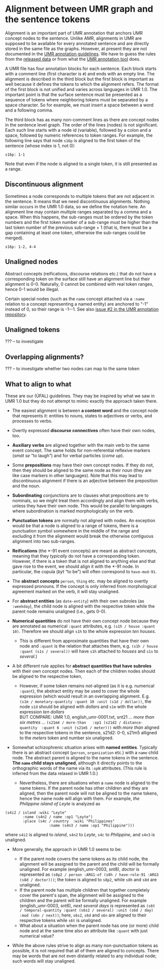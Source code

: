 # Alignment between UMR graph and the sentence tokens

Alignment is an important part of UMR annotation that anchors UMR concept
nodes to the sentence. Unlike AMR, alignments in UMR are supposed to be
available for every annotated sentence and are directly stored in the same
file as the graphs. However, at present they are not documented in the [UMR
annotation
guidelines](https://github.com/umr4nlp/umr-guidelines/blob/master/guidelines.md).
We have to guess the rules from the [released
data](http://hdl.handle.net/11234/1-5198) or from what the [UMR annotation
tool](https://github.com/jinzhao3611/umr-annotation-tool) does.

A UMR file has four annotation blocks for each sentence. Each block starts
with a comment line (first character is `#`) and ends with an empty line. The
alignment is described in the third block but the first block is important as
well because it defines the tokens to which the alignment refers. The format
of the first block is not unified and varies across languages in UMR 1.0. The
important point is that the surface sentence must be presented as a sequence
of tokens where neighboring tokens must be separated by a space character. So
for example, we must insert a space between a word and a following comma.

The third block has as many non-comment lines as there are concept nodes in
the sentence level graph. The order of the lines (nodes) is not significant.
Each such line starts with a node id (variable), followed by a colon and a
space, followed by numeric references to token ranges. For example, the
following line says that node `s16p` is aligned to the first token of the
sentence (whose index is 1, not 0):

```
s16p: 1-1
```

Note that even if the node is aligned to a single token, it is still
presented as a range.

## Discontinuous alignment

Sometimes a node corresponds to multiple tokens that are not adjacent in the
sentence. It means that we need discontinuous alignments. Nothing similar
occurs in the UMR 1.0 data, so we define the notation here. An alignment line
may contain multiple ranges separated by a comma and a space. When this
happens, the sub-ranges must be ordered by the token numbers and the first
token number of a sub-range must be higher than the last token number of the
previous sub-range + 1 (that is, there must be a gap containing at least one
token, otherwise the sub-ranges could be merged).

```
s16p: 1-2, 4-4
```

## Unaligned nodes

Abstract concepts (reifications, discourse relations etc.) that do not have a
corresponding token on the surface still have an alignment line but their
alignment is 0-0. Naturally, 0 cannot be combined with real token ranges,
hence 0-1 would be illegal.

Certain special nodes (such as the `name` concept attached via a `:name`
relation to a concept representing a named entity) are anchored to "-1"
instead of 0, so their range is -1--1. See also [issue #2 in the UMR
annotation repository](https://github.com/cu-clear/UMR-Annotation/issues/2).

## Unaligned tokens

??? – to investigate

## Overlapping alignments?

??? – to investigate whether two nodes can map to the same token

## What to align to what

These are our (ÚFAL) guidelines. They may be inspired by what we saw in UMR
1.0 but they do not attempt to mimic exactly the approach taken there.

* The easiest alignment is between **a content word** and the concept node that
represents it: entities to nouns, states to adjectives or verbs, and
processes to verbs.

* Overtly expressed **discourse connectives** often have their own nodes, too.

* **Auxiliary verbs** are aligned together with the main verb to the same event
concept. The same holds for non-referential reflexive markers (_smát se_ “to
laugh”) and for verbal particles (_come up_).

* Some **prepositions** may have their own concept nodes. If they do not, then
they should be aligned to the same node as their noun (they are like case
markers in other languages). Note that this may lead to discontinuous
alignment if there is an adjective between the preposition and the noun.

* **Subordinating** conjunctions are to clauses what prepositions are to
nominals, so we might treat them accordingly and align them with verbs,
unless they have their own node. This would be parallel to languages where
subordination is marked morphologically on the verb.

* **Punctuation tokens** are normally not aligned with nodes. An exception would
be that a node is aligned to a range of tokens, there is a punctuation symbol
somewhere in the middle of the range and excluding it from the alignment
would break the otherwise contiguous alignment into two sub-ranges.

* **Reifications** (the \*-91 event concepts) are meant as abstract concepts,
meaning that they _typically_ do not have a corresponding token. However, if
there is a token that is not aligned to anything else and that gave rise to
the event, we should align it with the \*-91 node. In particular, the copula
(_být_ “to be”) will often correspond to `have-mod-91`.

* The **abstract concepts** `person`, `thing` etc. may be aligned to overtly
expressed pronouns. If the concept is only inferred from morphological
agreement marked on the verb, it will stay unaligned.

* For **abstract entities** (as `date-entity`) with their own subroles (as `:weekday`), the child node is aligned with the respective token while the parent node remains unaligned (i.e., gets 0-0).  

* **Numerical quantities** do not have their own concept node because they are
annotated as numerical `:quant` attributes, e.g. `(s1h / house :quant 10)`.
Therefore we should align `s1h` to the whole expression _ten houses_.   
   * This is different from approximate quantities that have their own node and
   `:quant` is the relation that attaches them, e.g. `(s1h / house :quant (s1s /
    several))` will have `s1h` attached to _houses_ and `s1s` to _several_.)

* A bit different rule applies for **abstract quantities that have subroles** with their own concept nodes. Then each of the children nodes should be aligned to the respective token, 
   * However, if some token remains not-aligned (as it is e.g. numerical `:quant`), the abstract entity may be used to cover the whole expression (which would result in an overlapping alignment. E.g. `(s1m / monetary-quantity :quant 10 :unit (s1d / dollar))`, the node `s1d` should be aligned with _dollars_ and `s1m` with the   whole expression _ten dollars_        
   BUT COMPARE: UMR 1.0, english_umr-0001.txt, snt21 _... more than six metres ..._ `(s21m4 / more-than  
                                    :op1 (s21d2 / distance-quantity 
                                                 :quant 6 :unit (s21m5 / meter)))`
 with _more than_ aligned to the respective tokens in the sentence,  s21d2: 0-0,  s21m5 alligned to the _meters_ token and number six unaligned.

* Somewhat schizophrenic situation arises with **named entities**. Typically
there is an abstract concept (`person`, `organization` etc.) with a `name`
child node. The abstract parent is aligned to the name tokens in the
sentence. **The `name` child stays unaligned**, although it directly points to
the orthographic words of the name via its `:opN` attributes. (This rule is
inferred from the data relased in UMR 1.0.)
  * Nevertheless, there are situations when a `name` node is aligned to
    the name tokens. If the parent node has other children and they are
    aligned, then the parent node will not be aligned to the name tokens,
    hence the name node will align with them. For example, _the Philippine
    island of Leyte_ is analyzed as  
```    
(s4i2 / island :wiki "Leyte"  
        :name (s4n2 / name :op1 "Leyte")  
        :place (s4c / country  :wiki "Philippines"  
                    :name (s4n3 / name :op1 "Philippine")))
```    

  where `s4i2` is aligned to _island_, `s4n2` to _Leyte_, `s4c` to
    _Philippine_, and `s4n3` is unaligned.

* More generally, the approach in UMR 1.0 seems to be:
  * If the parent node covers the same tokens as its child node, the alignment
    will be assigned to the parent and the child will be formally unaligned.
    For example (english_umr-0003, snt8), _doctor_ is represented as
    `(s8p2 / person :ARG1-of (s8h / have-role-91 :ARG3 (s8d / doctor)))`;
    the token is aligned to `s8p2`, while `s8h` and `s8d` are unaligned.
  * If the parent node has multiple children that together completely cover
    the parent's span, the alignment will be assigned to the children and the
    parent will be formally unaligned. For example (english_umr-0003, snt6),
    _next several days_ is represented as
    `(s6t / temporal-quantity :quant (s6s2 / several) :unit (s6d / day) :mod (s6n / next))`;
    here, `s6s2`, `s6d` and `s6n` are aligned to their respective tokens while
    `s6t` is unaligned.
  * What about a situation when the parent node has one (or more) child node and at the same time also an attribute like `:quant` with just numerical value?

* While the above rules strive to align as many non-punctuation tokens as
possible, it is not required that all of them are aligned to concepts. There
may be words that are not even distantly related to any individual node; such
words will stay unaligned.
